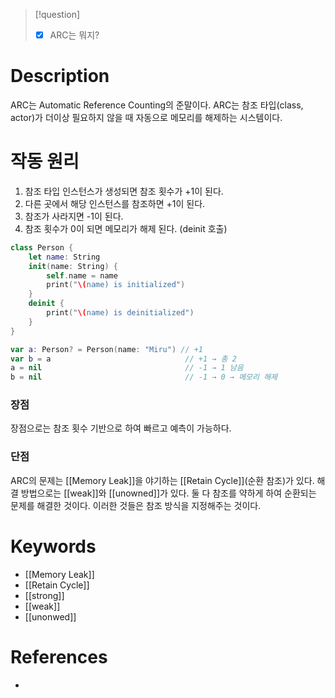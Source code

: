 >[!question]
>- [x] ARC는 뭐지?
# Description
ARC는 Automatic Reference Counting의 준말이다.
ARC는 참조 타입(class, actor)가 더이상 필요하지 않을 때 자동으로 메모리를 해제하는 시스템이다.
# 작동 원리
1. 참조 타입 인스턴스가 생성되면 참조 횟수가 +1이 된다.
2. 다른 곳에서 해당 인스턴스를 참조하면 +1이 된다.
3. 참조가 사라지면 -1이 된다.
4. 참조 횟수가 0이 되면 메모리가 해제 된다. (deinit 호출)

```swift
class Person {
    let name: String
    init(name: String) {
        self.name = name
        print("\(name) is initialized")
    }
    deinit {
        print("\(name) is deinitialized")
    }
}

var a: Person? = Person(name: "Miru") // +1
var b = a                              // +1 → 총 2
a = nil                                // -1 → 1 남음
b = nil                                // -1 → 0 → 메모리 해제
```
### 장점
장점으로는 참조 횟수 기반으로 하여 빠르고 예측이 가능하다.
### 단점
ARC의 문제는 [[Memory Leak]]을 야기하는 [[Retain Cycle]](순환 참조)가 있다. 
해결 방법으로는 [[weak]]와 [[unowned]]가 있다. 둘 다 참조를 약하게 하여 순환되는 문제를 해결한 것이다. 이러한 것들은 참조 방식을 지정해주는 것이다.

# Keywords
- [[Memory Leak]]
- [[Retain Cycle]]
- [[strong]]
- [[weak]]
- [[unonwed]]
# References
- 
